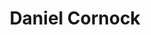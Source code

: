 ---
title: Daniel Cornock
type: Portfolio & Blog
link: www.danielcornock.co.uk
github: https://github.com/danielcornock/danielcornock.github.io
stacks:
- HTML
- CSS
- Javascript
- Design
- Jekyll
description: The website you're on! This website started as a portfolio, but I branched it out to become a blog, and used the static site generator Jekyll.
img: /danielcornock.png
featured: true
---